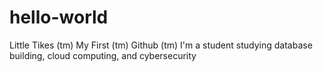 # hello-world
Little Tikes (tm) My First (tm) Github (tm)
I'm a student studying database building, cloud computing, and cybersecurity

